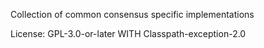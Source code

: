 Collection of common consensus specific implementations

License: GPL-3.0-or-later WITH Classpath-exception-2.0